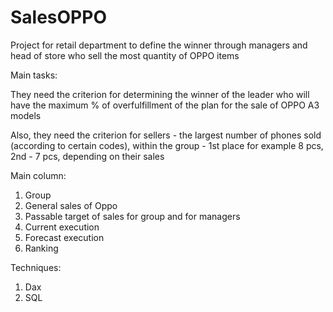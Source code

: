 # SalesOPPO
Project for retail department to define the winner through managers and head of store who sell the most quantity of OPPO items

Main tasks: 

They need the criterion for determining the winner of the leader who will have the maximum % of overfulfillment of the plan for the sale of OPPO A3 models

Also, they need the criterion for sellers - the largest number of phones sold (according to certain codes), within the group - 1st place for example 8 pcs, 2nd - 7 pcs, depending on their sales

Main column:
1) Group
2) General sales of Oppo
3) Passable target of sales for group and for managers
4) Сurrent execution
5) Forecast execution
6) Ranking

Techniques:
1. Dax
2. SQL
